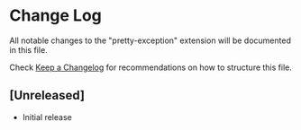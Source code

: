 # Change Log

All notable changes to the "pretty-exception" extension will be documented in this file.

Check [Keep a Changelog](http://keepachangelog.com/) for recommendations on how to structure this file.

## [Unreleased]

* Initial release
